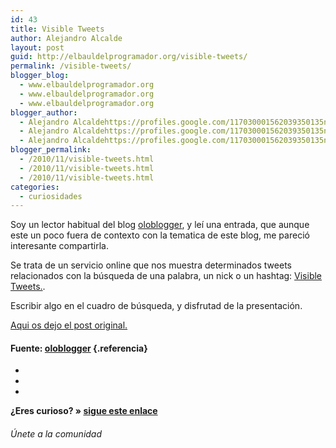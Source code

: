 ```yaml
---
id: 43
title: Visible Tweets
author: Alejandro Alcalde
layout: post
guid: http://elbauldelprogramador.org/visible-tweets/
permalink: /visible-tweets/
blogger_blog:
  - www.elbauldelprogramador.org
  - www.elbauldelprogramador.org
  - www.elbauldelprogramador.org
blogger_author:
  - Alejandro Alcaldehttps://profiles.google.com/117030001562039350135noreply@blogger.com
  - Alejandro Alcaldehttps://profiles.google.com/117030001562039350135noreply@blogger.com
  - Alejandro Alcaldehttps://profiles.google.com/117030001562039350135noreply@blogger.com
blogger_permalink:
  - /2010/11/visible-tweets.html
  - /2010/11/visible-tweets.html
  - /2010/11/visible-tweets.html
categories:
  - curiosidades
---
```

Soy un lector habitual del blog <a target="_blank" href="http://oloblogger.blogspot.com">oloblogger</a>, y leí una entrada, que aunque este un poco fuera de contexto con la tematica de este blog, me pareció interesante compartirla.

Se trata de un servicio online que nos muestra determinados tweets relacionados con la búsqueda de una palabra, un nick o un hashtag: <a target="_blank" href="http://visibletweets.com">Visible Tweets.</a>.

Escribir algo en el cuadro de búsqueda, y disfrutad de la presentación.

<a target="_blank" href="http://oloblogger.blogspot.com/2010/11/presentando-tweets.html?utm_source=feedburner&#038;utm_medium=feed&#038;utm_campaign=Feed%3A+Oloblogger+%28Oloblogger%29">Aqui os dejo el post original.</a>



#### Fuente: <a target="_blank" href="http://oloblogger.blogspot.com">oloblogger</a> {.referencia}

<div class="sharedaddy">
  <div class="sd-content">
    <ul>
      <li>
        <a class="hastip" rel="nofollow" href="http://twitter.com/home?status=Visible Tweets+http://elbauldelprogramador.com/visible-tweets/+V%C3%ADa+%40elbaulp" onclick="javascript:window.open(this.href, '', 'menubar=no,toolbar=no,resizable=yes,scrollbars=yes,height=600,width=600');return false;" title="Compartir en Twitter" target="_blank"><span class="iconbox-title"><i class="icon-twitter icon-2x"></i></span></a>
      </li>
      <li>
        <a class="hastip" rel="nofollow" href="http://www.facebook.com/sharer.php?u=http://elbauldelprogramador.com/visible-tweets/&t=Visible Tweets+http://elbauldelprogramador.com/visible-tweets/+V%C3%ADa+%40elbaulp" onclick="javascript:window.open(this.href, '', 'menubar=no,toolbar=no,resizable=yes,scrollbars=yes,height=600,width=600');return false;" title="Compartir en Facebook" target="_blank"><span class="iconbox-title"><i class="icon-facebook icon-2x"></i></span></a>
      </li>
      <li>
        <a class="hastip" rel="nofollow" href="https://plus.google.com/share?url=Visible Tweets+http://elbauldelprogramador.com/visible-tweets/+V%C3%ADa+%40elbaulp" onclick="javascript:window.open(this.href, '', 'menubar=no,toolbar=no,resizable=yes,scrollbars=yes,height=600,width=600');return false;" title="Compartir en G+" target="_blank"><span class="iconbox-title"><i class="icon-google-plus icon-2x"></i></span></a>
      </li>
    </ul>
  </div>
</div>

<span id="socialbottom" class="highlight style-2">

<p>
  <strong>¿Eres curioso? » <a onclick="javascript:_gaq.push(['_trackEvent','random','click-random']);" href="/index.php?random=1">sigue este enlace</a></strong>
</p>

<h6>
  Únete a la comunidad
</h6>

<div class="iconsc hastip" title="2240 seguidores">
  <a href="http://twitter.com/elbaulp" target="_blank"><i class="icon-twitter"></i></a>
</div>

<div class="iconsc hastip" title="2452 fans">
  <a href="http://facebook.com/elbauldelprogramador" target="_blank"><i class="icon-facebook"></i></a>
</div>

<div class="iconsc hastip" title="0 +1s">
  <a href="http://plus.google.com/+Elbauldelprogramador" target="_blank"><i class="icon-google-plus"></i></a>
</div>

<div class="iconsc hastip" title="Repositorios">
  <a href="http://github.com/algui91" target="_blank"><i class="icon-github"></i></a>
</div>

<div class="iconsc hastip" title="Feed RSS">
  <a href="http://elbauldelprogramador.com/feed" target="_blank"><i class="icon-rss"></i></a>
</div></span>